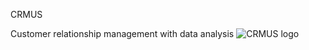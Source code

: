 CRMUS

Customer relationship management with data analysis
![CRMUS logo](https://user-images.githubusercontent.com/80218503/112716060-4bdcae80-8f0e-11eb-9e89-07e0a7fd4ed7.jpg)
